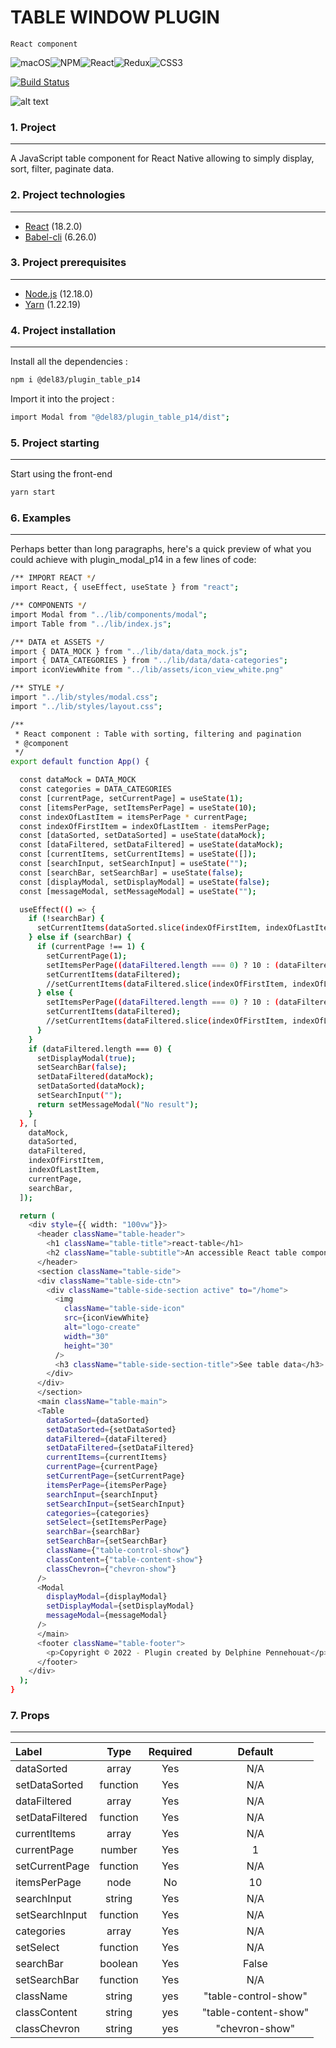 # TABLE WINDOW PLUGIN

`React component`

![macOS](https://img.shields.io/badge/mac%20os-000000?style=for-the-badge&logo=macos&logoColor=F0F0F0)![NPM](https://img.shields.io/badge/NPM-%23000000.svg?style=for-the-badge&logo=npm&logoColor=white)![React](https://img.shields.io/badge/react-%2320232a.svg?style=for-the-badge&logo=react&logoColor=%2361DAFB)![Redux](https://img.shields.io/badge/redux-%23593d88.svg?style=for-the-badge&logo=redux&logoColor=white)![CSS3](https://img.shields.io/badge/css3-%231572B6.svg?style=for-the-badge&logo=css3&logoColor=white)

[![Build Status](https://travis-ci.org/joemccann/dillinger.svg?branch=master)](https://travis-ci.org/joemccann/dillinger)

![alt text](https://github.com/Del83/plugin_table_p14/blob/master/plugin-table-image.png "demo1")

### 1. Project

---

A JavaScript table component for React Native allowing to simply display, sort, filter, paginate data.

### 2. Project technologies

---

- [React](https://fr.reactjs.org/) (18.2.0)
- [Babel-cli](https://babeljs.io/) (6.26.0)

### 3. Project prerequisites

---

- [Node.js](https://nodejs.org/) (12.18.0)
- [Yarn](https://classic.yarnpkg.com/lang/en/docs/install/#mac-stable) (1.22.19)

### 4. Project installation

---

Install all the dependencies :

```sh
npm i @del83/plugin_table_p14
```

Import it into the project :

```sh
import Modal from "@del83/plugin_table_p14/dist";
```

### 5. Project starting

---

Start using the front-end

```sh
yarn start
```

### 6. Examples

---

Perhaps better than long paragraphs, here's a quick
preview of what you could achieve with plugin_modal_p14 in a few lines of code:

```sh
/** IMPORT REACT */
import React, { useEffect, useState } from "react";

/** COMPONENTS */
import Modal from "../lib/components/modal";
import Table from "../lib/index.js";

/** DATA et ASSETS */
import { DATA_MOCK } from "../lib/data/data_mock.js";
import { DATA_CATEGORIES } from "../lib/data/data-categories";
import iconViewWhite from "../lib/assets/icon_view_white.png"

/** STYLE */
import "../lib/styles/modal.css";
import "../lib/styles/layout.css";

/**
 * React component : Table with sorting, filtering and pagination
 * @component
 */
export default function App() {

  const dataMock = DATA_MOCK
  const categories = DATA_CATEGORIES
  const [currentPage, setCurrentPage] = useState(1);
  const [itemsPerPage, setItemsPerPage] = useState(10);
  const indexOfLastItem = itemsPerPage * currentPage;
  const indexOfFirstItem = indexOfLastItem - itemsPerPage;
  const [dataSorted, setDataSorted] = useState(dataMock);
  const [dataFiltered, setDataFiltered] = useState(dataMock);
  const [currentItems, setCurrentItems] = useState([]);
  const [searchInput, setSearchInput] = useState("");
  const [searchBar, setSearchBar] = useState(false);
  const [displayModal, setDisplayModal] = useState(false);
  const [messageModal, setMessageModal] = useState("");

  useEffect(() => {
    if (!searchBar) {
      setCurrentItems(dataSorted.slice(indexOfFirstItem, indexOfLastItem));
    } else if (searchBar) {
      if (currentPage !== 1) {
        setCurrentPage(1);
        setItemsPerPage((dataFiltered.length === 0) ? 10 : (dataFiltered.length))
        setCurrentItems(dataFiltered);
        //setCurrentItems(dataFiltered.slice(indexOfFirstItem, indexOfLastItem));
      } else {
        setItemsPerPage((dataFiltered.length === 0) ? 10 : (dataFiltered.length))
        setCurrentItems(dataFiltered);
        //setCurrentItems(dataFiltered.slice(indexOfFirstItem, indexOfLastItem));
      }
    }
    if (dataFiltered.length === 0) {
      setDisplayModal(true);
      setSearchBar(false);
      setDataFiltered(dataMock);
      setDataSorted(dataMock);
      setSearchInput("");
      return setMessageModal("No result");
    }
  }, [
    dataMock,
    dataSorted,
    dataFiltered,
    indexOfFirstItem,
    indexOfLastItem,
    currentPage,
    searchBar,
  ]);

  return (
    <div style={{ width: "100vw"}}>
      <header className="table-header">
        <h1 className="table-title">react-table</h1>
        <h2 className="table-subtitle">An accessible React table component</h2>
      </header>
      <section className="table-side">
      <div className="table-side-ctn">
        <div className="table-side-section active" to="/home">
          <img
            className="table-side-icon"
            src={iconViewWhite}
            alt="logo-create"
            width="30"
            height="30"
          />
          <h3 className="table-side-section-title">See table data</h3>
        </div>
      </div>
      </section>
      <main className="table-main">
      <Table
        dataSorted={dataSorted}
        setDataSorted={setDataSorted}
        dataFiltered={dataFiltered}
        setDataFiltered={setDataFiltered}
        currentItems={currentItems}
        currentPage={currentPage}
        setCurrentPage={setCurrentPage}
        itemsPerPage={itemsPerPage}
        searchInput={searchInput}
        setSearchInput={setSearchInput}
        categories={categories}
        setSelect={setItemsPerPage}
        searchBar={searchBar}
        setSearchBar={setSearchBar}
        className={"table-control-show"}
        classContent={"table-content-show"}
        classChevron={"chevron-show"}
      />
      <Modal
        displayModal={displayModal}
        setDisplayModal={setDisplayModal}
        messageModal={messageModal}
      />
      </main>
      <footer className="table-footer">
        <p>Copyright © 2022 - Plugin created by Delphine Pennehouat</p>
      </footer>
    </div>
  );
}
```

### 7. Props

---

| Label           |   Type   | Required |       Default        |
| :-------------- | :------: | :------: | :------------------: |
| dataSorted      |  array   |   Yes    |         N/A          |
| setDataSorted   | function |   Yes    |         N/A          |
| dataFiltered    |  array   |   Yes    |         N/A          |
| setDataFiltered | function |   Yes    |         N/A          |
| currentItems    |  array   |   Yes    |         N/A          |
| currentPage     |  number  |   Yes    |          1           |
| setCurrentPage  | function |   Yes    |         N/A          |
| itemsPerPage    |   node   |    No    |          10          |
| searchInput     |  string  |   Yes    |         N/A          |
| setSearchInput  | function |   Yes    |         N/A          |
| categories      |  array   |   Yes    |         N/A          |
| setSelect       | function |   Yes    |         N/A          |
| searchBar       | boolean  |   Yes    |        False         |
| setSearchBar    | function |   Yes    |         N/A          |
| className       |  string  |   yes    | "table-control-show" |
| classContent    |  string  |   yes    | "table-content-show" |
| classChevron    |  string  |   yes    |    "chevron-show"    |
